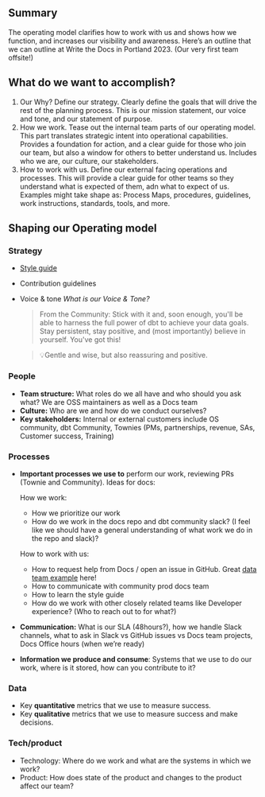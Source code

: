 ## Summary

The operating model clarifies how to work with us and shows how we function, and increases our visibility and awareness. Here’s an outline that we can outline at Write the Docs in Portland 2023. (Our very first team offsite!)

## What do we want to accomplish?

1. Our Why? Define our strategy. Clearly define the goals that will drive the rest of the planning process. This is our mission statement, our voice and tone, and our statement of purpose.
2. How we work. Tease out the internal team parts of our operating model. This part translates strategic intent into operational capabilities. Provides a foundation for action, and a clear guide for those who join our team, but also a window for others to better understand us. Includes who we are, our culture, our stakeholders.
3. How to work with us. Define our external facing operations and processes. This will provide a clear guide for other teams so they understand what is expected of them, adn what to expect of us. Examples might take shape as: Process Maps, procedures, guidelines, work instructions, standards, tools, and more.

## Shaping our **Operating model**

### Strategy

- [Style guide](https://github.com/dbt-labs/docs.getdbt.com/blob/current/contributing/content-style-guide.md)
- Contribution guidelines
- Voice & tone
    _What is our Voice & Tone?_ 
    
    > From the Community: Stick with it and, soon enough, you'll be able to harness the full power of dbt to achieve your data goals. Stay persistent, stay positive, and (most importantly) believe in yourself. You've got this!
    > 
    
    > 💡Gentle and wise, but also reassuring and positive.
    > 

### People

- **Team structure:** What roles do we all have and who should you ask what? We are OSS maintainers as well as a Docs team
- **Culture:** Who are we and how do we conduct ourselves?
- **Key stakeholders:** Internal or external customers include OS community, dbt Community, Townies (PMs, partnerships, revenue, SAs, Customer success, Training)

### Processes

- **Important processes we use to** perform our work, reviewing PRs (Townie and Community). Ideas for docs:
    
    How we work:
    
    - How we prioritize our work
    - How do we work in the docs repo and dbt community slack? (I feel like we should have a general understanding of what work we do in the repo and slack)?
    
    How to work with us:
    
    - How to request help from Docs  / open an issue in GitHub. Great [data team example](https://www.notion.so/0dcd2d1375274ce9bfac609f3a4a8f6d) here!
    - How to communicate with community prod docs team
    - How to learn the style guide
    - How do we work with other closely related teams like Developer experience? (Who to reach out to for what?)
- **Communication:** What is our SLA (48hours?), how we handle Slack channels, what to ask in Slack vs GitHub issues vs Docs team projects, Docs Office hours (when we’re ready)
- **Information we produce and consume**: Systems that we use to do our work, where is it stored, how can you contribute to it?

### Data

- Key **quantitative** metrics that we use to measure success.
- Key **qualitative** metrics that we use to measure success and make decisions.

### Tech/product

- Technology: Where do we work and what are the systems in which we work?
- Product: How does state of the product and changes to the product affect our team?
